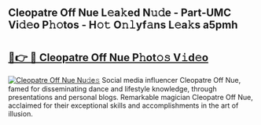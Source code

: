 ## Cleopatre Off Nue L𝚎a𝚔ed N𝚞𝚍e - Part-UMC Vi𝚍𝚎o P𝚑𝚘tos - H𝚘𝚝 O𝚗𝚕yf𝚊ns L𝚎a𝚔s a5pmh

# <h2><a href="http://kf9ssn.oniu.top/?m=Cleopatre+Off+Nue">🔗👉 🔴 Cleopatre Off Nue P𝚑ot𝚘𝚜 V𝚒d𝚎o</a></h2>

[![Cleopatre Off Nue Nu𝚍e𝚜](https://i.imgur.com/0qMVB7G.gif)](http://kf9ssn.oniu.top/?m=Cleopatre+Off+Nue)
Social media influencer Cleopatre Off Nue, famed for disseminating dance and lifestyle knowledge, through presentations and personal blogs. Remarkable magician Cleopatre Off Nue, acclaimed for their exceptional skills and accomplishments in the art of illusion.  
